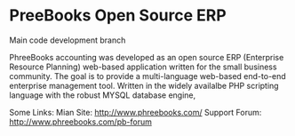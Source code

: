 PreeBooks Open Source ERP
=========================

Main code development branch

PhreeBooks accounting was developed as an open source ERP (Enterprise Resource Planning) web-based application written for the small business community. The goal is to provide a multi-language web-based end-to-end enterprise management tool. Written in the widely availalbe PHP scripting language with the robust MYSQL database engine, 

Some Links: Mian Site: http://www.phreebooks.com/    Support Forum: http://www.phreebooks.com/pb-forum
